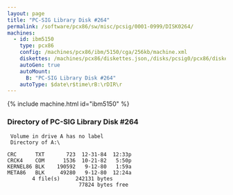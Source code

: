 ```yaml
---
layout: page
title: "PC-SIG Library Disk #264"
permalink: /software/pcx86/sw/misc/pcsig/0001-0999/DISK0264/
machines:
  - id: ibm5150
    type: pcx86
    config: /machines/pcx86/ibm/5150/cga/256kb/machine.xml
    diskettes: /machines/pcx86/diskettes.json,/disks/pcsig0/pcx86/diskettes.json
    autoGen: true
    autoMount:
      B: "PC-SIG Library Disk #264"
    autoType: $date\r$time\rB:\rDIR\r
---
```


{% include machine.html id="ibm5150" %}

### Directory of PC-SIG Library Disk #264

     Volume in drive A has no label
     Directory of A:\

    CRC      TXT       723  12-31-84  12:33p
    CRCK4    COM      1536  10-21-82   5:50p
    KERNEL86 BLK    190592   9-12-80   1:59a
    META86   BLK     49280   9-12-80  12:24a
            4 file(s)     242131 bytes
                           77824 bytes free
